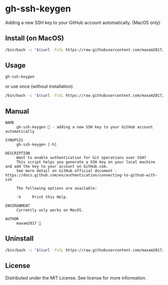 # gh-ssh-keygen
Adding a new SSH key to your GitHub account automatically. (MacOS only)

## Install (on MacOS)

```sh
/bin/bash -c "$(curl -fsSL https://raw.githubusercontent.com/maxam2017/gh-ssh-keygen/HEAD/install.sh)"
```

## Usage
```sh
gh-ssh-keygen
````

or use once (without installation)
```sh
/bin/bash -c "$(curl -fsSL https://raw.githubusercontent.com/maxam2017/gh-ssh-keygen/HEAD/gh-ssh-keygen.sh)"
```

## Manual

```
NAME
     gh-ssh-keygen 🔑 - adding a new SSH key to your GitHub account automatically

SYNOPSIS
     gh-ssh-keygen [-h]

DESCRIPTION
     Want to enable authentication for Git operations over SSH?
     This script helps you generate a SSH key on your local machine and add the key to your account on GitHub.com.
     See more detail on GitHub official document - https://docs.github.com/en/authentication/connecting-to-github-with-ssh

     The following options are available:

     -h     Print this Help.

ENVIRONMENT
     Currently only works on MacOS.

AUTHOR
     maxam2017 🦕
```

## Uninstall

```sh
/bin/bash -c "$(curl -fsSL https://raw.githubusercontent.com/maxam2017/gh-ssh-keygen/HEAD/uninstall.sh)"
```

## License
Distributed under the MIT License. See license for more information.